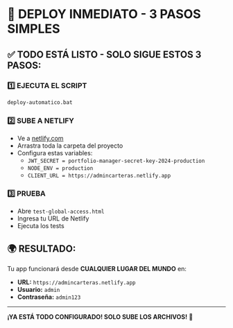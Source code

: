 # 🚀 DEPLOY INMEDIATO - 3 PASOS SIMPLES

## ✅ TODO ESTÁ LISTO - SOLO SIGUE ESTOS 3 PASOS:

### 1️⃣ EJECUTA EL SCRIPT
```bash
deploy-automatico.bat
```

### 2️⃣ SUBE A NETLIFY
- Ve a [netlify.com](https://netlify.com)
- Arrastra toda la carpeta del proyecto
- Configura estas variables:
  - `JWT_SECRET = portfolio-manager-secret-key-2024-production`
  - `NODE_ENV = production`
  - `CLIENT_URL = https://admincarteras.netlify.app`

### 3️⃣ PRUEBA
- Abre `test-global-access.html`
- Ingresa tu URL de Netlify
- Ejecuta los tests

## 🌍 RESULTADO:
Tu app funcionará desde **CUALQUIER LUGAR DEL MUNDO** en:
- **URL:** `https://admincarteras.netlify.app`
- **Usuario:** `admin`
- **Contraseña:** `admin123`

---

**¡YA ESTÁ TODO CONFIGURADO! SOLO SUBE LOS ARCHIVOS!** 🎉
